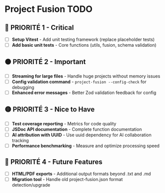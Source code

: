 # Project Fusion TODO

## 🔴 **PRIORITÉ 1** - Critical

- [ ] **Setup Vitest** - Add unit testing framework (replace placeholder tests)
- [ ] **Add basic unit tests** - Core functions (utils, fusion, schema validation)

## 🟠 **PRIORITÉ 2** - Important  

- [ ] **Streaming for large files** - Handle huge projects without memory issues
- [ ] **Config validation command** - `project-fusion --config-check` for debugging
- [ ] **Enhanced error messages** - Better Zod validation feedback for config

## 🟡 **PRIORITÉ 3** - Nice to Have

- [ ] **Test coverage reporting** - Metrics for code quality
- [ ] **JSDoc API documentation** - Complete function documentation  
- [ ] **AI attribution with UUID** - Use uuid dependency for AI collaboration tracking
- [ ] **Performance benchmarking** - Measure and optimize processing speed

## 🔵 **PRIORITÉ 4** - Future Features

- [ ] **HTML/PDF exports** - Additional output formats beyond .txt and .md
- [ ] **Migration tool** - Handle old project-fusion.json format detection/upgrade